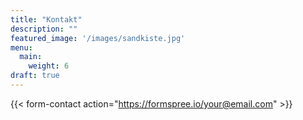 ```yaml
---
title: "Kontakt"
description: ""
featured_image: '/images/sandkiste.jpg'
menu:
  main:
    weight: 6
draft: true
---
```


{{< form-contact action="https://formspree.io/your@email.com" >}}
